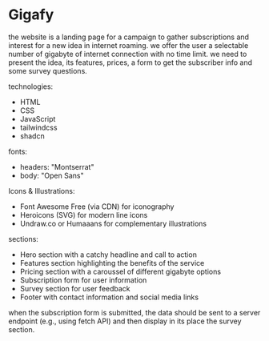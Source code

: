 # Gigafy

the website is a landing page for a campaign to gather subscriptions and interest for a new idea in internet roaming. we offer the user a selectable number of gigabyte of internet connection with no time limit. we need to present the idea, its features, prices, a form to get the subscriber info and some survey questions.

technologies:
- HTML
- CSS
- JavaScript
- tailwindcss
- shadcn

fonts:
- headers: "Montserrat"
- body: "Open Sans"

Icons & Illustrations:
- Font Awesome Free (via CDN) for iconography
- Heroicons (SVG) for modern line icons
- Undraw.co or Humaaans for complementary illustrations

sections:
- Hero section with a catchy headline and call to action
- Features section highlighting the benefits of the service
- Pricing section with a caroussel of different gigabyte options
- Subscription form for user information
- Survey section for user feedback
- Footer with contact information and social media links

when the subscription form is submitted, the data should be sent to a server endpoint (e.g., using fetch API) and then display in its place the survey section.